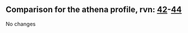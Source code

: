 ## Comparison for the athena profile, rvn: [42](https://github.com/PRO100KatYT/FortniteProfileRevisions/tree/main/profiles/athena/42%20athena.json)-[44](https://github.com/PRO100KatYT/FortniteProfileRevisions/tree/main/profiles/athena/44%20athena.json)

No changes
